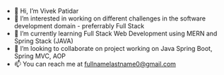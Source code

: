 - 👋 Hi, I’m Vivek Patidar
- 👀 I’m interested in working on different challenges in the software development domain - preferrably Full Stack
- 🌱 I’m currently learning Full Stack Web Development using MERN and Spring Stack (JAVA)
- 💞️ I’m looking to collaborate on project working on Java Spring Boot, Spring MVC, AOP
- 📫 You can reach me at fullnamelastname0@gmail.com

<!---
Vivek-sqrt/Vivek-sqrt is a ✨ special ✨ repository because its `README.md` (this file) appears on your GitHub profile.
You can click the Preview link to take a look at your changes.
--->
